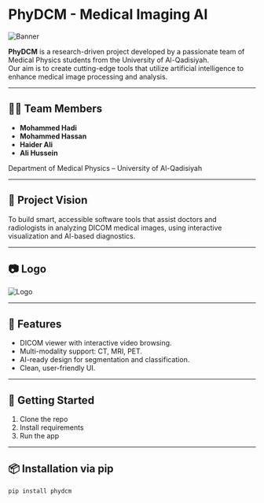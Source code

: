 
# PhyDCM - Medical Imaging AI

![Banner](assets/panner.jpg)

**PhyDCM** is a research-driven project developed by a passionate team of Medical Physics students from the University of Al-Qadisiyah.  
Our aim is to create cutting-edge tools that utilize artificial intelligence to enhance medical image processing and analysis.

---

## 👨‍🔬 Team Members

- **Mohammed Hadi**
- **Mohammed Hassan**
- **Haider Ali**
- **Ali Hussein**

Department of Medical Physics – University of Al-Qadisiyah

---

## 🧠 Project Vision

To build smart, accessible software tools that assist doctors and radiologists in analyzing DICOM medical images, using interactive visualization and AI-based diagnostics.

---

## 📷 Logo

![Logo](assets/logo.jpg)

---

## 📂 Features

- DICOM viewer with interactive video browsing.
- Multi-modality support: CT, MRI, PET.
- AI-ready design for segmentation and classification.
- Clean, user-friendly UI.

---

## 🚀 Getting Started

1. Clone the repo
2. Install requirements
3. Run the app

---

## 📦 Installation via pip

```bash
pip install phydcm
